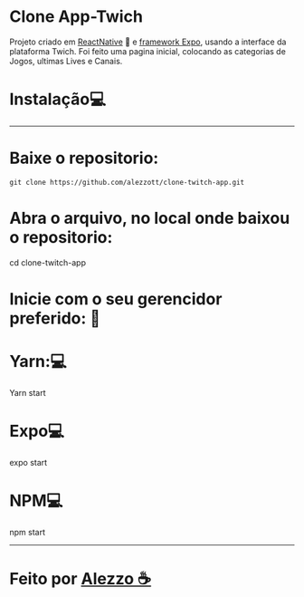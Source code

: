 # Clone App-Twich

Projeto criado em <a href="https://reactnative.dev/">ReactNative</a> 🖤 e <a href="https://docs.expo.io/">framework Expo</a>, usando a interface da plataforma Twich. Foi feito uma pagina inicial, colocando as categorias de Jogos, ultimas Lives e Canais.


# Instalação💻
----------------------------------
# Baixe o repositorio:
`
git clone https://github.com/alezzott/clone-twitch-app.git
`

# Abra o arquivo, no local onde baixou o repositorio:
cd clone-twitch-app

# Inicie com o seu gerencidor preferido: 💙

# Yarn:💻
Yarn start
# Expo💻
expo start
# NPM💻
npm start



------------------------

# Feito por <a href="github.com/alezzott">Alezzo ☕ </a>


